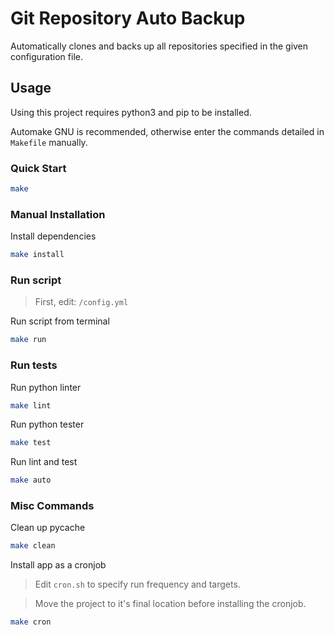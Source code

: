 # Git Repository Auto Backup

Automatically clones and backs up all repositories specified in the given configuration file.

## Usage

Using this project requires python3 and pip to be installed.

Automake GNU is recommended, otherwise enter the commands detailed in `Makefile` manually.

### Quick Start

```bash
make
```

### Manual Installation

Install dependencies

```bash
make install
```

### Run script

> First, edit: `/config.yml`

Run script from terminal

```bash
make run
```

### Run tests

Run python linter

```bash
make lint
```

Run python tester

```bash
make test
```

Run lint and test
```bash
make auto
```

### Misc Commands

Clean up pycache

```bash
make clean
```

Install app as a cronjob

> Edit `cron.sh` to specify run frequency and targets.

> Move the project to it's final location before installing the cronjob.

```bash
make cron
```